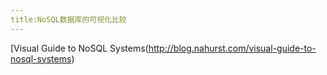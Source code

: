 ```yaml
---
title:NoSQL数据库的可视化比较
---
```


[Visual Guide to NoSQL Systems\(http://blog.nahurst.com/visual-guide-to-nosql-systems)
